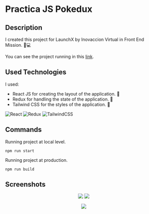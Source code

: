 # Practica JS Pokedux

## Description
I created this project for LaunchX by Inovaccion Virtual in Front End Mission. 🚀💻

You can see the project running in this [link](practical-lalande-30af6b.netlify.app/).

## Used Technologies 

I used:
- React JS for creating the layout of the application. 📲
- Redux for handling the state of the application. 🔢
- Tailwind CSS for the styles of the application. 💅

![React](https://img.shields.io/badge/react-%2320232a.svg?style=for-the-badge&logo=react&logoColor=%2361DAFB)
![Redux](https://img.shields.io/badge/redux-%23593d88.svg?style=for-the-badge&logo=redux&logoColor=white)
![TailwindCSS](https://img.shields.io/badge/tailwindcss-%2338B2AC.svg?style=for-the-badge&logo=tailwind-css&logoColor=white)

## Commands

Running project at local level.

```
npm run start
```

Running project at production.

```
npm run build
```

## Screenshots 

<p align="center">
  <img src="https://i.imgur.com/Zgdmy07.gif" />
  <img src="https://i.imgur.com/sUaDLD2.gif" />
</p>
<p align="center">
  <img src="https://i.imgur.com/yojIHdW.png" />
</p>

